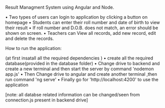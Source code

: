 Result Managment System using Angular and Node.

• Two types of users can login to application by clicking a button on homepage
• Students can enter their roll number and date of birth to view their result
• If roll number and D.O.B. does not match, an error should be shown on screen.
• Teachers can View all records, add new record, edit and delete the records.



How to run the application:

(at first insatall all the required dependencies )
• create all the required database(provided in the database folder)
• Change drive to backend and create a new terminal and then start the server by command 'nodemon app.js'
• Then Change drive to angular and create another terminal ,then run command 'ng serve'
•  Finally go for 'http://localhost:4200' to use the application


[note: all databse related information can be changed/seen from connection.js present in backend drive]